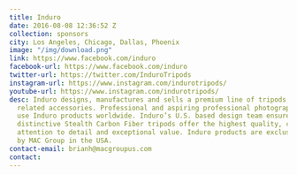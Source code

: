 ```yaml
---
title: Induro
date: 2016-08-08 12:36:52 Z
collection: sponsors
city: Los Angeles, Chicago, Dallas, Phoenix
image: "/img/download.png"
link: https://www.facebook.com/induro
facebook-url: https://www.facebook.com/induro
twitter-url: https://twitter.com/InduroTripods
instagram-url: https://www.instagram.com/indurotripods/
youtube-url: https://www.instagram.com/indurotripods/
desc: Induro designs, manufactures and sells a premium line of tripods, monopods and
  related accessories. Professional and aspiring professional photographers and filmmakers
  use Induro products worldwide. Induro’s U.S. based design team ensures that its
  distinctive Stealth Carbon Fiber tripods offer the highest quality, craftsman-like
  attention to detail and exceptional value. Induro products are exclusively distributed
  by MAC Group in the USA.
contact-email: brianh@macgroupus.com
contact: 
---
```


